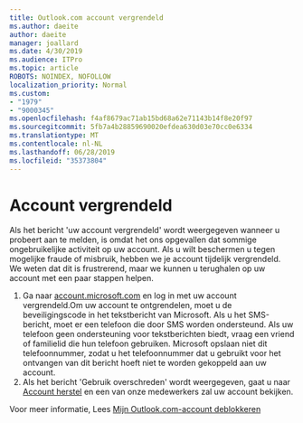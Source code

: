 ```yaml
---
title: Outlook.com account vergrendeld
ms.author: daeite
author: daeite
manager: joallard
ms.date: 4/30/2019
ms.audience: ITPro
ms.topic: article
ROBOTS: NOINDEX, NOFOLLOW
localization_priority: Normal
ms.custom:
- "1979"
- "9000345"
ms.openlocfilehash: f4af8679ac71ab15bd68a62e71143b14f8e20f97
ms.sourcegitcommit: 5fb7a4b28859690020efdea630d03e70cc0e6334
ms.translationtype: MT
ms.contentlocale: nl-NL
ms.lasthandoff: 06/28/2019
ms.locfileid: "35373804"
---
```

# <a name="account-locked"></a>Account vergrendeld

Als het bericht 'uw account vergrendeld' wordt weergegeven wanneer u probeert aan te melden, is omdat het ons opgevallen dat sommige ongebruikelijke activiteit op uw account. Als u wilt beschermen u tegen mogelijke fraude of misbruik, hebben we je account tijdelijk vergrendeld. We weten dat dit is frustrerend, maar we kunnen u terughalen op uw account met een paar stappen helpen.

1. Ga naar [account.microsoft.com](https://go.microsoft.com/fwlink/?linkid=2090484) en log in met uw account vergrendeld.Om uw account te ontgrendelen, moet u de beveiligingscode in het tekstbericht van Microsoft. Als u het SMS-bericht, moet er een telefoon die door SMS worden ondersteund. Als uw telefoon geen ondersteuning voor tekstberichten biedt, vraag een vriend of familielid die hun telefoon gebruiken. Microsoft opslaan niet dit telefoonnummer, zodat u het telefoonnummer dat u gebruikt voor het ontvangen van dit bericht hoeft niet te worden gekoppeld aan uw account.
2. Als het bericht 'Gebruik overschreden' wordt weergegeven, gaat u naar [Account herstel](https://go.microsoft.com/fwlink/?linkid=2090483) en een van onze medewerkers zal uw account bekijken.

Voor meer informatie, Lees [Mijn Outlook.com-account deblokkeren](https://support.office.com/article/f4ad2701-d166-4d8b-8a6a-9af2a1f8a4c4) 